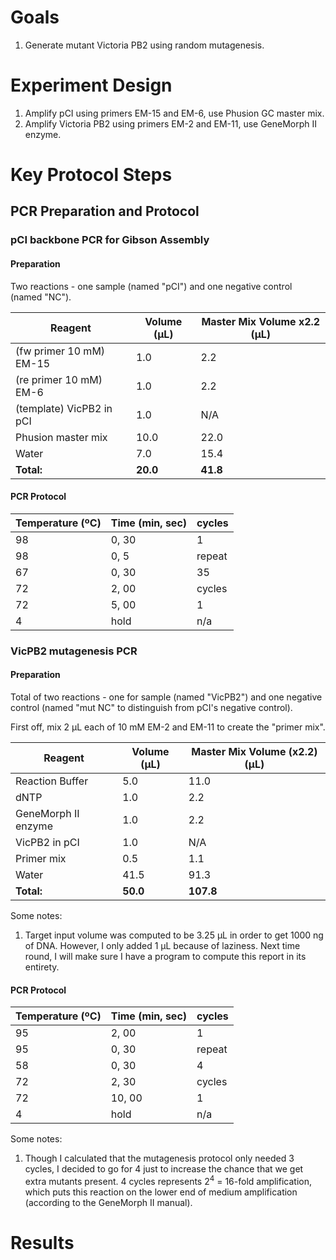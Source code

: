 # Goals

1. Generate mutant Victoria PB2 using random mutagenesis.

# Experiment Design

1. Amplify pCI using primers EM-15 and EM-6, use Phusion GC master mix.
1. Amplify Victoria PB2 using primers EM-2 and EM-11, use GeneMorph II enzyme.

# Key Protocol Steps

## PCR Preparation and Protocol

### pCI backbone PCR for Gibson Assembly

#### Preparation

Two reactions - one sample (named "pCI") and one negative control (named "NC").

Reagent | Volume (µL) | Master Mix Volume x2.2 (µL)
--------|-------------|----------------------------
(fw primer 10 mM) EM-15   | 1.0         | 2.2
(re primer 10 mM) EM-6    | 1.0         | 2.2
(template) VicPB2 in pCI| 1.0    | N/A
Phusion master mix| 10.0 | 22.0
Water   | 7.0         | 15.4
**Total:** | **20.0** | **41.8**

#### PCR Protocol

Temperature (ºC) | Time (min, sec) | cycles
------|-------|-----
98 | 0, 30 | 1
98 | 0, 5  | repeat
67 | 0, 30 | 35
72 | 2, 00 | cycles
72 | 5, 00 | 1
4  | hold  | n/a


### VicPB2 mutagenesis PCR

#### Preparation

Total of two reactions - one for sample (named "VicPB2") and one negative control (named "mut NC" to distinguish from pCI's negative control).

First off, mix 2 µL each of 10 mM EM-2 and EM-11 to create the "primer mix".

Reagent | Volume (µL) | Master Mix Volume (x2.2) (µL)
--------|-------------|----------
Reaction Buffer | 5.0 | 11.0
dNTP | 1.0 | 2.2
GeneMorph II enzyme | 1.0 | 2.2
VicPB2 in pCI | 1.0 | N/A
Primer mix | 0.5 | 1.1
Water | 41.5 | 91.3
**Total:** | **50.0** | **107.8**

Some notes:
1. Target input volume was computed to be 3.25 µL in order to get 1000 ng of DNA. However, I only added 1 µL because of laziness. Next time round, I will make sure I have a program to compute this report in its entirety.

#### PCR Protocol

Temperature (ºC) | Time (min, sec) | cycles
------|-------|-----
95 | 2, 00 | 1
95 | 0, 30 | repeat
58 | 0, 30 | 4
72 | 2, 30 | cycles
72 | 10, 00 | 1
4  | hold   | n/a

Some notes:

1. Though I calculated that the mutagenesis protocol only needed 3 cycles, I decided to go for 4 just to increase the chance that we get extra mutants present. 4 cycles represents 2<sup>4</sup> = 16-fold amplification, which puts this reaction on the lower end of medium amplification (according to the GeneMorph II manual).

# Results
